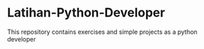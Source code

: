 # Latihan-Python-Developer
This repository contains exercises and simple projects as a python developer

